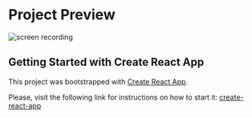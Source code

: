 # Project Preview

![screen recording](../TUTORIAL-APP-REACT/public/assets/screen-recording.gif)

## Getting Started with Create React App

This project was bootstrapped with [Create React App](https://github.com/facebook/create-react-app).

Please, visit the following link for instructions on how to start it: [create-react-app](https://create-react-app.dev/)
